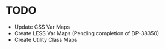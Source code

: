 # TODO

* Update CSS Var Maps
* Create LESS Var Maps (Pending completion of DP-38350)
* Create Utility Class Maps
